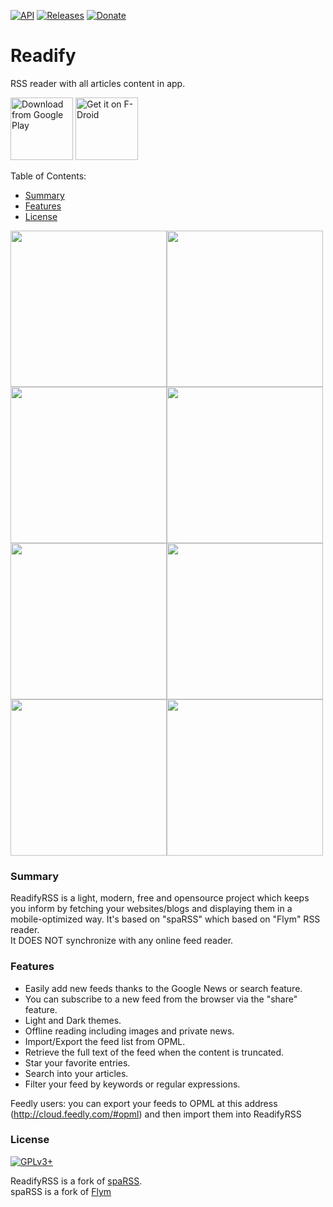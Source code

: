 [![API](https://img.shields.io/badge/API-16%2B-blue.svg?style=flat)](https://android-arsenal.com/api?level=16)
[![Releases](https://img.shields.io/badge/release-stable--1.5.4-brightgreen.svg)](https://github.com/ahmaabdo/ReadifyRSS/releases/latest)
[![Donate](https://img.shields.io/badge/Donate-PayPal-red.svg)](https://www.paypal.me/ahmaabdo)

# Readify
RSS reader with all articles content in app.

[<img src="https://play.google.com/intl/en_us/badges/images/generic/en_badge_web_generic.png" 
      alt="Download from Google Play" 
      height="100">](https://play.google.com/store/apps/details?id=ahmaabdo.readify.rss)
[<img src="https://gitlab.com/fdroid/artwork/raw/master/badge/get-it-on.png"
      alt="Get it on F-Droid"
      height="100">](https://f-droid.org)

Table of Contents:
* [Summary](#summary)
* [Features](#features)
* [License](#license)

<img src="https://raw.githubusercontent.com/ahmaabdo/ReadifyRSS/master/Screens/1.jpg" width="250"><img src="https://raw.githubusercontent.com/ahmaabdo/ReadifyRSS/master/Screens/2.jpg" width="250"><img src="https://raw.githubusercontent.com/ahmaabdo/ReadifyRSS/master/Screens/3.jpg" width="250"><img src="https://raw.githubusercontent.com/ahmaabdo/ReadifyRSS/master/Screens/4.jpg" width="250"><img src="https://raw.githubusercontent.com/ahmaabdo/ReadifyRSS/master/Screens/5.jpg" width="250"><img src="https://raw.githubusercontent.com/ahmaabdo/ReadifyRSS/master/Screens/6.jpg" width="250"><img src="https://raw.githubusercontent.com/ahmaabdo/ReadifyRSS/master/Screens/7.jpg" width="250"><img src="https://raw.githubusercontent.com/ahmaabdo/ReadifyRSS/master/Screens/8.jpg" width="250">

### Summary
ReadifyRSS is a light, modern, free and opensource project which keeps you inform by fetching your websites/blogs and displaying them in a mobile-optimized way.
It's based on "spaRSS" which based on "Flym" RSS reader.  
It DOES NOT synchronize with any online feed reader.

### Features
* Easily add new feeds thanks to the Google News or search feature.
* You can subscribe to a new feed from the browser via the "share" feature.
* Light and Dark themes.
* Offline reading including images and private news.
* Import/Export the feed list from OPML.
* Retrieve the full text of the feed when the content is truncated.
* Star your favorite entries.
* Search into your articles.
* Filter your feed by keywords or regular expressions.

Feedly users: you can export your feeds to OPML at this address (http://cloud.feedly.com/#opml) and then import them into ReadifyRSS

### License
[![GPLv3+](http://gplv3.fsf.org/gplv3-127x51.png)](https://github.com/ahmaabdo/ReadifyRSS/blob/master/LICENSE)

ReadifyRSS is a fork of [spaRSS](https://github.com/Etuldan/spaRSS).  
spaRSS is a fork of [Flym](https://github.com/FredJul/Flym)
